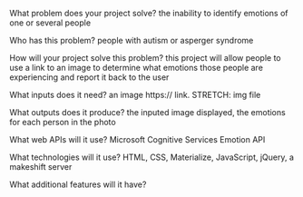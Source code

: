 What problem does your project solve?
  the inability to identify emotions of one or several people

Who has this problem?
  people with autism or asperger syndrome

How will your project solve this problem?
  this project will allow people to use a link to an image to determine what emotions those people are experiencing and report it back to the user

What inputs does it need?
  an image https:// link.
  STRETCH: img file

What outputs does it produce?
  the inputed image displayed, the emotions for each person in the photo

What web APIs will it use?
  Microsoft Cognitive Services Emotion API

What technologies will it use?
  HTML, CSS, Materialize, JavaScript, jQuery, a makeshift server

What additional features will it have?
  
